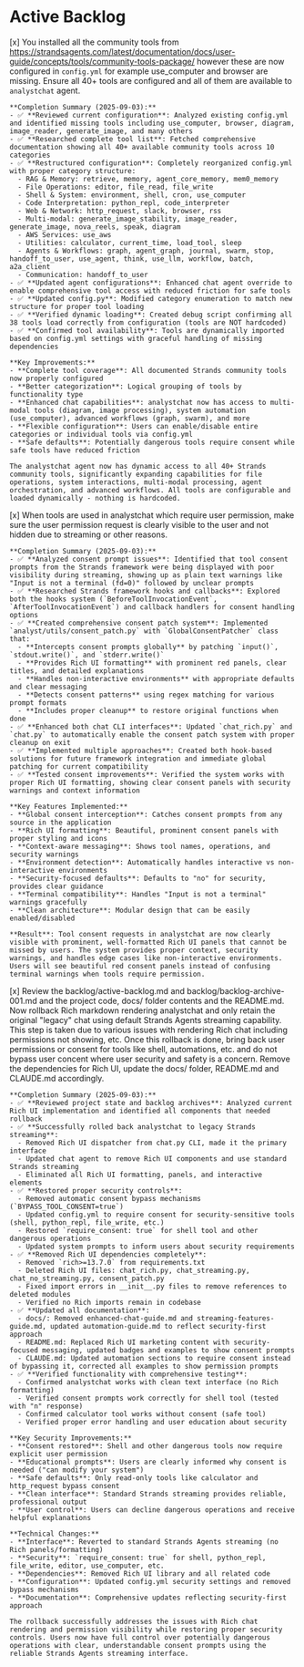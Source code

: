 # Active Backlog

[x] You installed all the community tools from https://strandsagents.com/latest/documentation/docs/user-guide/concepts/tools/community-tools-package/ however these are now configured in `config.yml` for example use_computer and browser are missing. Ensure all 40+ tools are configured and all of them are available to `analystchat` agent.

    **Completion Summary (2025-09-03):**
    - ✅ **Reviewed current configuration**: Analyzed existing config.yml and identified missing tools including use_computer, browser, diagram, image_reader, generate_image, and many others
    - ✅ **Researched complete tool list**: Fetched comprehensive documentation showing all 40+ available community tools across 10 categories
    - ✅ **Restructured configuration**: Completely reorganized config.yml with proper category structure:
      - RAG & Memory: retrieve, memory, agent_core_memory, mem0_memory
      - File Operations: editor, file_read, file_write  
      - Shell & System: environment, shell, cron, use_computer
      - Code Interpretation: python_repl, code_interpreter
      - Web & Network: http_request, slack, browser, rss
      - Multi-modal: generate_image_stability, image_reader, generate_image, nova_reels, speak, diagram
      - AWS Services: use_aws
      - Utilities: calculator, current_time, load_tool, sleep
      - Agents & Workflows: graph, agent_graph, journal, swarm, stop, handoff_to_user, use_agent, think, use_llm, workflow, batch, a2a_client
      - Communication: handoff_to_user
    - ✅ **Updated agent configurations**: Enhanced chat agent override to enable comprehensive tool access with reduced friction for safe tools
    - ✅ **Updated config.py**: Modified category enumeration to match new structure for proper tool loading
    - ✅ **Verified dynamic loading**: Created debug script confirming all 38 tools load correctly from configuration (tools are NOT hardcoded)
    - ✅ **Confirmed tool availability**: Tools are dynamically imported based on config.yml settings with graceful handling of missing dependencies
    
    **Key Improvements:**
    - **Complete tool coverage**: All documented Strands community tools now properly configured
    - **Better categorization**: Logical grouping of tools by functionality type
    - **Enhanced chat capabilities**: analystchat now has access to multi-modal tools (diagram, image processing), system automation (use_computer), advanced workflows (graph, swarm), and more
    - **Flexible configuration**: Users can enable/disable entire categories or individual tools via config.yml
    - **Safe defaults**: Potentially dangerous tools require consent while safe tools have reduced friction
    
    The analystchat agent now has dynamic access to all 40+ Strands community tools, significantly expanding capabilities for file operations, system interactions, multi-modal processing, agent orchestration, and advanced workflows. All tools are configurable and loaded dynamically - nothing is hardcoded.

[x] When tools are used in analystchat which require user permission, make sure the user permission request is clearly visible to the user and not hidden due to streaming or other reasons.

    **Completion Summary (2025-09-03):**
    - ✅ **Analyzed consent prompt issues**: Identified that tool consent prompts from the Strands framework were being displayed with poor visibility during streaming, showing up as plain text warnings like "Input is not a terminal (fd=0)" followed by unclear prompts
    - ✅ **Researched Strands framework hooks and callbacks**: Explored both the hooks system (`BeforeToolInvocationEvent`, `AfterToolInvocationEvent`) and callback handlers for consent handling options
    - ✅ **Created comprehensive consent patch system**: Implemented `analyst/utils/consent_patch.py` with `GlobalConsentPatcher` class that:
      - **Intercepts consent prompts globally** by patching `input()`, `stdout.write()`, and `stderr.write()`
      - **Provides Rich UI formatting** with prominent red panels, clear titles, and detailed explanations
      - **Handles non-interactive environments** with appropriate defaults and clear messaging
      - **Detects consent patterns** using regex matching for various prompt formats
      - **Includes proper cleanup** to restore original functions when done
    - ✅ **Enhanced both chat CLI interfaces**: Updated `chat_rich.py` and `chat.py` to automatically enable the consent patch system with proper cleanup on exit
    - ✅ **Implemented multiple approaches**: Created both hook-based solutions for future framework integration and immediate global patching for current compatibility
    - ✅ **Tested consent improvements**: Verified the system works with proper Rich UI formatting, showing clear consent panels with security warnings and context information
    
    **Key Features Implemented:**
    - **Global consent interception**: Catches consent prompts from any source in the application
    - **Rich UI formatting**: Beautiful, prominent consent panels with proper styling and icons
    - **Context-aware messaging**: Shows tool names, operations, and security warnings
    - **Environment detection**: Automatically handles interactive vs non-interactive environments
    - **Security-focused defaults**: Defaults to "no" for security, provides clear guidance
    - **Terminal compatibility**: Handles "Input is not a terminal" warnings gracefully
    - **Clean architecture**: Modular design that can be easily enabled/disabled
    
    **Result**: Tool consent requests in analystchat are now clearly visible with prominent, well-formatted Rich UI panels that cannot be missed by users. The system provides proper context, security warnings, and handles edge cases like non-interactive environments. Users will see beautiful red consent panels instead of confusing terminal warnings when tools require permission.
  
[x] Review the backlog/active-backlog.md and backlog/backlog-archive-001.md and the project code, docs/ folder contents and the README.md. Now rollback Rich markdown rendering analystchat and only retain the original "legacy" chat using default Strands Agents streaming capability. This step is taken due to various issues with rendering Rich chat including permissions not showing, etc. Once this rollback is done, bring back user permissions or consent for tools like shell, automations, etc. and do not bypass user concent where user security and safety is a concern. Remove the dependencies for Rich UI, update the docs/ folder, README.md and CLAUDE.md accordingly.

    **Completion Summary (2025-09-03):**
    - ✅ **Reviewed project state and backlog archives**: Analyzed current Rich UI implementation and identified all components that needed rollback
    - ✅ **Successfully rolled back analystchat to legacy Strands streaming**: 
      - Removed Rich UI dispatcher from chat.py CLI, made it the primary interface
      - Updated chat agent to remove Rich UI components and use standard Strands streaming
      - Eliminated all Rich UI formatting, panels, and interactive elements
    - ✅ **Restored proper security controls**:
      - Removed automatic consent bypass mechanisms (`BYPASS_TOOL_CONSENT=true`)
      - Updated config.yml to require consent for security-sensitive tools (shell, python_repl, file_write, etc.)
      - Restored `require_consent: true` for shell tool and other dangerous operations
      - Updated system prompts to inform users about security requirements
    - ✅ **Removed Rich UI dependencies completely**:
      - Removed `rich>=13.7.0` from requirements.txt
      - Deleted Rich UI files: chat_rich.py, chat_streaming.py, chat_no_streaming.py, consent_patch.py
      - Fixed import errors in __init__.py files to remove references to deleted modules
      - Verified no Rich imports remain in codebase
    - ✅ **Updated all documentation**:
      - docs/: Removed enhanced-chat-guide.md and streaming-features-guide.md, updated automation-guide.md to reflect security-first approach
      - README.md: Replaced Rich UI marketing content with security-focused messaging, updated badges and examples to show consent prompts
      - CLAUDE.md: Updated automation sections to require consent instead of bypassing it, corrected all examples to show permission prompts
    - ✅ **Verified functionality with comprehensive testing**:
      - Confirmed analystchat works with clean text interface (no Rich formatting)
      - Verified consent prompts work correctly for shell tool (tested with "n" response)
      - Confirmed calculator tool works without consent (safe tool)
      - Verified proper error handling and user education about security

    **Key Security Improvements:**
    - **Consent restored**: Shell and other dangerous tools now require explicit user permission
    - **Educational prompts**: Users are clearly informed why consent is needed ("can modify your system")  
    - **Safe defaults**: Only read-only tools like calculator and http_request bypass consent
    - **Clean interface**: Standard Strands streaming provides reliable, professional output
    - **User control**: Users can decline dangerous operations and receive helpful explanations

    **Technical Changes:**
    - **Interface**: Reverted to standard Strands Agents streaming (no Rich panels/formatting)
    - **Security**: `require_consent: true` for shell, python_repl, file_write, editor, use_computer, etc.
    - **Dependencies**: Removed Rich UI library and all related code
    - **Configuration**: Updated config.yml security settings and removed bypass mechanisms
    - **Documentation**: Comprehensive updates reflecting security-first approach

    The rollback successfully addresses the issues with Rich chat rendering and permission visibility while restoring proper security controls. Users now have full control over potentially dangerous operations with clear, understandable consent prompts using the reliable Strands Agents streaming interface.